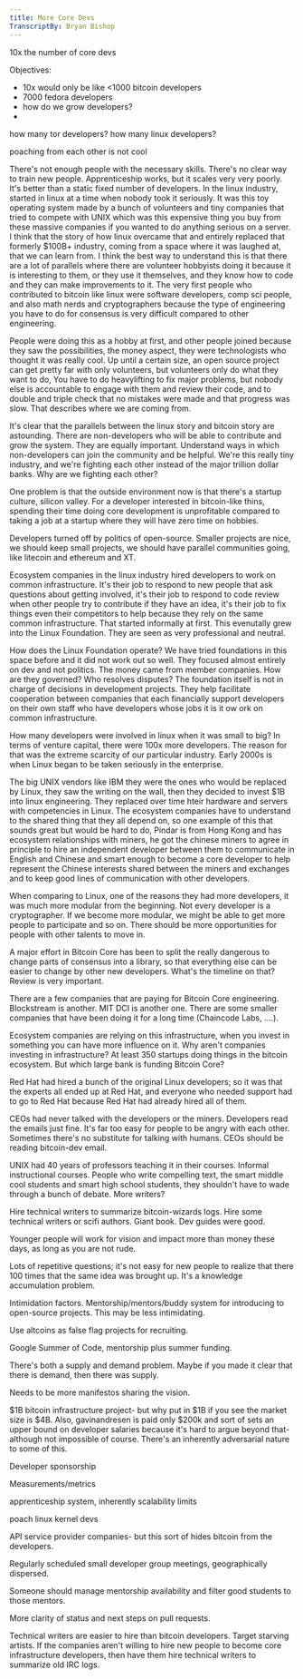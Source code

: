 ```yaml
---
title: More Core Devs
TranscriptBy: Bryan Bishop
---
```


10x the number of core devs

Objectives:

* 10x would only be like <1000 bitcoin developers
* 7000 fedora developers
* how do we grow developers?
* 

how many tor developers? how many linux developers?

poaching from each other is not cool

There's not enough people with the necessary skills. There's no clear way to train new people. Apprenticeship works, but it scales very very poorly. It's better than a static fixed number of developers. In the linux industry, started in linux at a time when nobody took it seriously. It was this toy operating system made by a bunch of volunteers and tiny companies that tried to compete with UNIX which was this expensive thing you buy from these massive companies if you wanted to do anything serious on a server. I think that the story of how linux overcame that and entirely replaced that formerly $100B+ industry, coming from a space where it was laughed at, that we can learn from. I think the best way to understand this is that there are a lot of parallels where there are volunteer hobbyists doing it because it is interesting to them, or they use it themselves, and they know how to code and they can make improvements to it. The very first people who contributed to bitcoin like linux were software developers, comp sci people, and also math nerds and cryptographers because the type of engineering you have to do for consensus is very difficult compared to other engineering.

People were doing this as a hobby at first, and other people joined because they saw the possibilities, the money aspect, they were technologists who thought it was really cool. Up until a certain size, an open source project can get pretty far with only volunteers, but volunteers only do what they want to do, You have to do heavylifting to fix major problems, but nobody else is accountable to engage with them and review their code, and to double and triple check that no mistakes were made and that progress was slow. That describes where we are coming from.

It's clear that the parallels between the linux story and bitcoin story are astounding. There are non-developers who will be able to contribute and grow the system. They are equally important. Understand ways in which non-developers can join the community and be helpful. We're this really tiny industry, and we're fighting each other instead of the major trillion dollar banks. Why are we fighting each other?

One problem is that the outside environment now is that there's a startup culture, silicon valley. For a developer interested in bitcoin-like thins, spending their time doing core development is unprofitable compared to taking a job at a startup where they will have zero time on hobbies.

Developers turned off by politics of open-source. Smaller projects are nice, we should keep small projects, we should have parallel communities going, like litecoin and ethereum and XT.

Ecosystem companies in the linux industry hired developers to work on common infrastructure. It's their job to respond to new people that ask questions about getting involved, it's their job to respond to code review when other people try to contribute if they have an idea, it's their job to fix things even their competitors to help because they rely on the same common infrastructure. That started informally at first. This evenutally grew into the Linux Foundation. They are seen as very professional and neutral.

How does the Linux Foundation operate? We have tried foundations in this space before and it did not work out so well. They focused almost entirely on dev and not politics. The money came from member companies. How are they governed? Who resolves disputes? The foundation itself is not in charge of decisions in development projects. They help facilitate cooperation between companies that each financially support developers on their own staff who have developers whose jobs it is it ow ork on common infrastructure.

How many developers were involved in linux when it was small to big? In terms of venture capital, there were 100x more developers. The reason for that was the extreme scarcity of our particular industry. Early 2000s is when Linux began to be taken seriously in the enterprise.

The big UNIX vendors like IBM they were the ones who would be replaced by Linux, they saw the writing on the wall, then they decided to invest $1B into linux engineering. They replaced over time hteir hardware and servers with competencies in Linux. The ecosystem companies have to understand to the shared thing that they all depend on, so one example of this that sounds great but would be hard to do, Pindar is from Hong Kong and has ecosystem relationships with miners, he got the chinese miners to agree in principle to hire an independent developer between them to communicate in English and Chinese and smart enough to become a core developer to help represent the Chinese interests shared between the miners and exchanges and to keep good lines of communication with other developers.

When comparing to Linux, one of the reasons they had more developers, it was much more modular from the beginning. Not every developer is a cryptographer. If we become more modular, we might be able to get more people to participate and so on. There should be more opportunities for people with other talents to move in.

A major effort in Bitcoin Core has been to split the really dangerous to change parts of consensus into a library, so that everything else can be easier to change by other new developers. What's the timeline on that? Review is very important.

There are a few companies that are paying for Bitcoin Core engineering. Blockstream is another. MIT DCI is another one. There are some smaller companies that have been doing it for a long time (Chaincode Labs, ....).

Ecosystem companies are relying on this infrastructure, when you invest in something you can have more influence on it. Why aren't companies investing in infrastructure? At least 350 startups doing things in the bitcoin ecosystem. But which large bank is funding Bitcoin Core?

Red Hat had hired a bunch of the original Linux developers; so it was that the experts all ended up at Red Hat, and everyone who needed support had to go to Red Hat because Red Hat had already hired all of them.

CEOs had never talked with the developers or the miners. Developers read the emails just fine. It's far too easy for people to be angry with each other. Sometimes there's no substitute for talking with humans. CEOs should be reading bitcoin-dev email.

UNIX had 40 years of professors teaching it in their courses. Informal instructional courses. People who write compelling text, the smart middle cool students and smart high school students, they shouldn't have to wade through a bunch of debate. More writers?

Hire technical writers to summarize bitcoin-wizards logs. Hire some technical writers or scifi authors. Giant book. Dev guides were good.

Younger people will work for vision and impact more than money these days, as long as you are not rude.

Lots of repetitive questions; it's not easy for new people to realize that there 100 times that the same idea was brought up. It's a knowledge accumulation problem.

Intimidation factors. Mentorship/mentors/buddy system for introducing to open-source projects. This may be less intimidating.

Use altcoins as false flag projects for recruiting.

Google Summer of Code, mentorship plus summer funding.

There's both a supply and demand problem. Maybe if you made it clear that there is demand, then there was supply.

Needs to be more manifestos sharing the vision.

$1B bitcoin infrastructure project- but why put in $1B if you see the market size is $4B. Also, gavinandresen is paid only $200k and sort of sets an upper bound on developer salaries because it's hard to argue beyond that- although not impossible of course. There's an inherently adversarial nature to some of this.

Developer sponsorship

Measurements/metrics

apprenticeship system, inherently scalability limits

poach linux kernel devs

API service provider companies- but this sort of hides bitcoin from the developers.

Regularly scheduled small developer group meetings, geographically dispersed.

Someone should manage mentorship availability and filter good students to those mentors.

More clarity of status and next steps on pull requests.

Technical writers are easier to hire than bitcoin developers. Target starving artists. If the companies aren't willing to hire new people to become core infrastructure developers, then have them hire technical writers to summarize old IRC logs.
